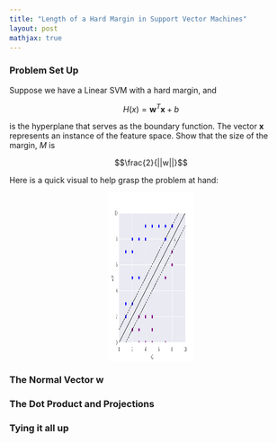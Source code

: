```yaml
---
title: "Length of a Hard Margin in Support Vector Machines"
layout: post
mathjax: true
---
```

### Problem Set Up
Suppose we have a Linear SVM with a hard margin, and

 $$H(x) = \mathbf w^T\mathbf x + b$$
 
is the hyperplane that serves as the boundary function. The vector $\mathbf x$ represents an instance of the feature space. Show that the size of the margin, $M$ is

$$\frac{2}{||w||}$$

Here is a quick visual to help grasp the problem at hand:

<img 
     style="display: block; 
           margin-left: auto;
           margin-right: auto;
           width: 30%;"
     src="../assets/images/svm_length_M.png" 
     width="300" 
     height="300" 
  />

### The Normal Vector w

### The Dot Product and Projections

### Tying it all up
